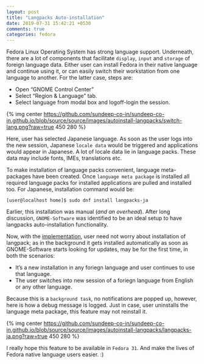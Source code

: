 ```yaml
---
layout: post
title: "Langpacks Auto-installation"
date: 2019-07-31 15:42:21 +0530
comments: true
categories: fedora
---
```


Fedora Linux Operating System has strong language support. Underneath, there are a lot of components that facilitate `display`, `input` and `storage` of foreign language data. Either user can install Fedora in their native language and continue using it, or can easily switch their workstation from one language to another. For the latter case, steps are:

* Open “GNOME Control Center”
* Select “Region & Language” tab.
* Select language from modal box and logoff-login the session.

{% img center https://github.com/sundeep-co-in/sundeep-co-in.github.io/blob/source/source/images/autoinstall-langpacks/switch-lang.png?raw=true 450 280 %}

<!-- more -->

Here, user has selected Japanese language. As soon as the user logs into the new session, Japanese `locale data` would be triggered and applications would appear in Japanese. A lot of locale data lie in language packs. These data may include fonts, IMEs, translations etc.

To make installation of language packs convenient, language meta-packages have been created. Once `language meta package` is installed all required language packs for installed applications are pulled and installed too. For Japanese, installation command would be:

```
[user@localhost home]$ sudo dnf install langpacks-ja
```

Earlier, this installation was manual (*and an overhead*). After long discussion, `GNOME-Software` was identified to be an ideal setup to have langpacks auto-installation functionality.

Now, with the [implementation](https://gitlab.gnome.org/GNOME/gnome-software/merge_requests/257), user need not worry about installation of langpack; as in the background it gets installed automatically as soon as GNOME-Software starts looking for updates, may be for the first time, in both the scenarios:

* It’s a new installation in any foriegn language and user continues to use that language.
* The user switches into new session of a foriegn language from English or any other language.

Because this is a `background task`, no notifications are popped up, however, here is how a debug message is logged. Just in case, user uninstalls the language meta package, this feature may not reinstall it.

{% img center https://github.com/sundeep-co-in/sundeep-co-in.github.io/blob/source/source/images/autoinstall-langpacks/langpacks-ja.png?raw=true 450 280 %}

I really hope this feature to be available in `Fedora 31`. And make the lives of Fedora native language users easier. :)
